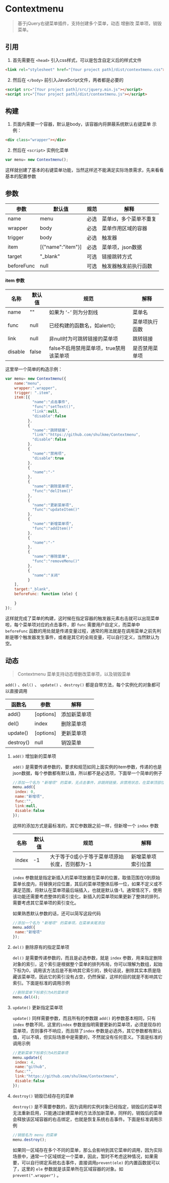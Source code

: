 # Contextmenu

> 基于jQuery右键菜单插件，支持创建多个菜单，动态 增删改  菜单项，销毁菜单。

## 引用
1. 首先需要在 `<head>`  引入css样式，可以是包含自定义后的样式文件
``` html
<link rel="stylesheet" href="[Your project path]/dist/contextmenu.css">
```
2. 然后在 `</body>` 前引入JavaScript文件，两者都是必要的
``` html
<script src="[Your project path]/src/jquery.min.js"></script>
<script src="[Your project path]/dist/contextmenu.js"></script>
```
## 构建
1. 页面内需要一个容器，默认是body，该容器内将屏蔽系统默认右键菜单
   示例：
``` html
<div class="wrapper"></div>
```
2. 然后在 `<script>` 实例化菜单
``` javascript
var menu= new Contextmenu();
```
这样就创建了基本的右键菜单功能，当然这样还不能满足实际场景需求，先来看看基本的配置参数

## 参数

| 参数         | 默认值               | 规范   | 解释           |
| ---------- | ----------------- | ---- | ------------ |
| name       | menu              | 必选   | 菜单id，多个菜单不重复 |
| wrapper    | body              | 必选   | 菜单作用区域的容器    |
| trigger    | body              | 必选   | 触发器          |
| item       | [{"name":"item"}] | 必选   | 菜单项，json数据   |
| target     | "_blank"          | 可选   | 链接跳转方式       |
| beforeFunc | null              | 可选   | 触发器触发前执行函数   |

#### item 参数

| 名称      | 默认值   | 规范                       | 解释      |
| ------- | ----- | ------------------------ | ------- |
| name    | ""    | 如果为 ‘-’ 则为分割线            | 菜单名     |
| func    | null  | 已经构建的函数名，如alert();       | 菜单项执行函数 |
| link    | null  | 非null时为可跳转链接的菜单项         | 跳转链接    |
| disable | false | false不启用禁用菜单项，true禁用该菜单项 | 是否禁用菜单项 |

这里举一个简单的构造示例：
```javascript
var menu= new Contextmenu({
	name:"menu",
    wrapper:".wrapper",
    trigger: ".item",
    item:[{
            "name":"点击事件",
            "func":"setText()",
            "link":null,
            "disable":false
          },
          {
            "name":"跳转链接",
            "link":"https://github.com/shulkme/Contextmenu",
            "disable":false
          },
          {
            "name":"禁用项",
            "disable":true
          },
          {
            "name":"-"
          },
          {
            "name":"删除菜单项",
            "func":"delItem()"
          },
          {
            "name":"更新菜单项",
            "func":"updateItem()"
          },
          {
            "name":"新增菜单项",
            "func":"addItem()"
          },
          {
            "name":"-"
          },
          {
            "name":"移除菜单",
            "func":"removeMenu()"
          },
          {
            "name":"关闭"
          }
    ],
    target:"_blank",
    beforeFunc: function (ele) {
       
    }
});
```

这样就完成了菜单的构建，这时候在指定容器的触发器元素右击就可以出现菜单啦，每个菜单项对应的点击事件，即 `func` 需要用户自定义，而菜单中 `beforeFunc` 函数的用处就是传递变量过程，通常的用法就是在调用菜单之前先判断是哪个触发器发生事件，或者是其它的全局变量，可以自行定义，当然默认为空。

## 动态

> Contextmenu 菜单支持动态增删改菜单项，以及销毁菜单

`add()` 、`del()` 、 `update()` 、`destroy()`  都是自带方法，每个实例化的对象都可以直接调用

| 函数名       | 参数        | 解释     |
| --------- | --------- | ------ |
| add()     | [options] | 添加新菜单项 |
| del()     | index     | 删除菜单项  |
| update()  | [options] | 更新菜单项  |
| destroy() | null      | 销毁菜单   |

1. `add()` 增加新的菜单项

   `add()` 是需要传递参数的，要求和规范如同上面实例的item参数，传递的也是json数据，每个参数都有默认值，所以都不是必选项，下面举一个简单的例子

   ```javascript
   //添加一个名为 "新增项" 的菜单，无点击事件，非跳转链接，非禁用状态，在菜单顶部位置插入
   menu.add({
   	index: 0,
   	name:"新增项",
   	func:"",
   	link:null,
   	disable:false
   });
   ```
   这样的添加方式是最标准的，其它参数跟之前一样，但新增一个 `index` 参数

   | 名称    | 默认值  | 规范                       | 解释        |
   | ----- | ---- | ------------------------ | --------- |
   | index | -1   | 大于等于0或小于等于菜单项原始长度，否则都为-1 | 新增菜单项索引位置 |

   `index` 参数就是指定新插入的菜单项放置在菜单的位置，取值范围在0到原始菜单长度内，将替换对应位置，其后的菜单项整体后移一位，如果不定义或不满足范围，将默认在菜单项最后端插入，也就是默认值-1。通常情况下，使用该功能还需要考虑整体的索引变化，新插入的菜单项如果更新了整体的排列，需要考虑其它菜单项的索引变化。

   如果熟悉默认参数的话，还可以简写这段代码

   ```javascript
   //添加一个名为 "新增项" 的菜单项，在菜单末尾添加
   menu.add({
   	name:"新增项"
   });
   ```

2. `del()`  删除原有的指定菜单项

   `del()`  是需要传递参数的，而且是必选参数，就是 `index` 参数，用来指定删除对象的索引，这个索引是根据整个菜单的排列布局，你可以理解为数组，起始下标为0，调用该方法后是不影响其它索引的，换句话说，删除其实本质是隐藏该菜单项，因此它的索引没有占空，仍然保留，这样的目的就是不影响其它索引。下面是标准的调用示例

   ``` javascript
   //删除菜单下标索引为4的菜单项
   menu.del(4);
   ```

3. `update()` 更新指定菜单项

   `update()` 同样需要参数，而且所有的参数跟 `add()` 的参数基本相同，只有 `index` 参数不同，这里的`index` 参数是指明需要更新的菜单项，必须是现存的菜单项，否则事件不响应，而且除了`index` 参数是必选外，其它参数都有默认值，可以不填，但实际场景中是需要的，不然就没有任何意义。下面是标准的调用示例

   ``` javascript
   //更新菜单下标索引为4的菜单项
   menu.update({
   	index: 4,
   	name:"github",
   	func:"",
   	link:"https://github.com/shulkme/Contextmenu",
   	disable:false
   });
   ```

4. `destroy()` 销毁已经存在的菜单

   `destroy()` 是不需要参数的，因为调用的实例对象已经指定，销毁后的菜单项无法重新启用，只能通过新建菜单的方法添加新菜单，同样的，销毁后的菜单会释放该区域容器的右击绑定，也就是恢复系统右击事件。下面是标准调用示例

   ``` javascript
   //销毁名为 menu 的菜单
   menu.destroy();
   ```

   如果同一区域存在多个不同的菜单，那么会影响到其它菜单的调用，因为实际场景中，通常一个区域绑定一个菜单，因此，暂时不考虑这种情况，如果需要，可以自行绑定系统右击事件，直接调用`prevent(ele)` 的内置函数就可以了，这里的 `ele` 参数就是该菜单所在区域容器的对象。如 `prevent(".wrapper")` 。
